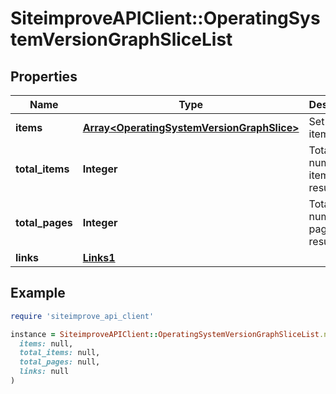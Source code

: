 # SiteimproveAPIClient::OperatingSystemVersionGraphSliceList

## Properties

| Name | Type | Description | Notes |
| ---- | ---- | ----------- | ----- |
| **items** | [**Array&lt;OperatingSystemVersionGraphSlice&gt;**](OperatingSystemVersionGraphSlice.md) | Set of items. |  |
| **total_items** | **Integer** | Total number of items in result set. |  |
| **total_pages** | **Integer** | Total number of pages in result set. |  |
| **links** | [**Links1**](Links1.md) |  | [optional] |

## Example

```ruby
require 'siteimprove_api_client'

instance = SiteimproveAPIClient::OperatingSystemVersionGraphSliceList.new(
  items: null,
  total_items: null,
  total_pages: null,
  links: null
)
```

